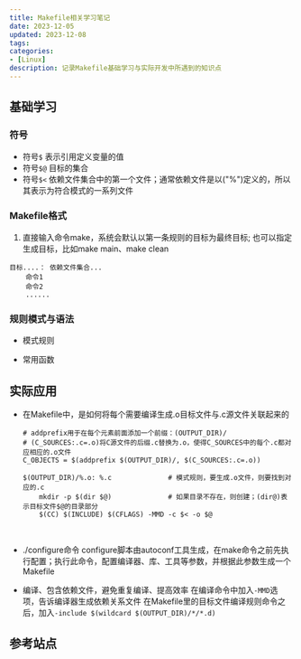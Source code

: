```yaml
---
title: Makefile相关学习笔记
date: 2023-12-05
updated: 2023-12-08
tags:
categories:
- [Linux]
description: 记录Makefile基础学习与实际开发中所遇到的知识点
---
```



## 基础学习

### 符号
- 符号`$`
  表示引用定义变量的值 
- 符号`$@`
  目标的集合
- 符号`$<`
  依赖文件集合中的第一个文件；通常依赖文件是以("%")定义的，所以其表示为符合模式的一系列文件

### Makefile格式

1. 直接输入命令make，系统会默认以第一条规则的目标为最终目标; 也可以指定生成目标，比如make main、make clean


```
目标....： 依赖文件集合...
    命令1
    命令2
    ......
```

### 规则模式与语法

- 模式规则

- 常用函数

## 实际应用

- 在Makefile中，是如何将每个需要编译生成.o目标文件与.c源文件关联起来的
    ```
    # addprefix用于在每个元素前面添加一个前缀：(OUTPUT_DIR)/
    # (C_SOURCES:.c=.o)将C源文件的后缀.c替换为.o，使得C_SOURCES中的每个.c都对应相应的.o文件
    C_OBJECTS = $(addprefix $(OUTPUT_DIR)/, $(C_SOURCES:.c=.o))
    
    $(OUTPUT_DIR)/%.o: %.c              # 模式规则，要生成.o文件，则要找到对应的.c
        mkdir -p $(dir $@)              # 如果目录不存在，则创建；(dir@)表示目标文件$@的目录部分
        $(CC) $(INCLUDE) $(CFLAGS) -MMD -c $< -o $@
    ```
    <br>
- ./configure命令
    configure脚本由autoconf工具生成，在make命令之前先执行配置；执行此命令，配置编译器、库、工具等参数，并根据此参数生成一个Makefile
    <br>
    
- 编译、包含依赖文件，避免重复编译、提高效率
    在编译命令中加入`-MMD`选项，告诉编译器生成依赖关系文件
    在Makefile里的目标文件编译规则命令之后，加入`-include $(wildcard $(OUTPUT_DIR)/*/*.d)`
    

## 参考站点

